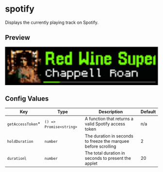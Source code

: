 # spotify

Displays the currently playing track on Spotify.

## Preview

<!-- TODO: update preview -->
<img src="./docs/render.gif" width="512px"/>

## Config Values

| Key                | Type                    | Description                                                    | Default |
| ------------------ | ----------------------- | -------------------------------------------------------------- | ------- |
| `getAccessToken`\* | `() => Promise<string>` | A function that returns a valid Spotify access token           | n/a     |
| `holdDuration`     | `number`                | The duration in seconds to freeze the marquee before scrolling | 2       |
| `duration`\        | `number`                | The total duration in seconds to present the applet            | 20      |

